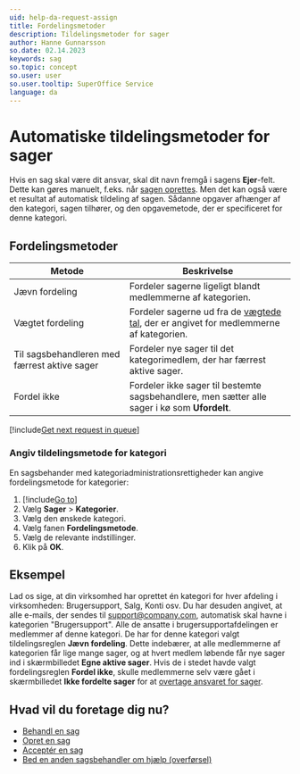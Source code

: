 ```yaml
---
uid: help-da-request-assign
title: Fordelingsmetoder
description: Tildelingsmetoder for sager
author: Hanne Gunnarsson
so.date: 02.14.2023
keywords: sag
so.topic: concept
so.user: user
so.user.tooltip: SuperOffice Service
language: da
---
```


# Automatiske tildelingsmetoder for sager

Hvis en sag skal være dit ansvar, skal dit navn fremgå i sagens **Ejer**-felt. Dette kan gøres manuelt, f.eks. når [sagen oprettes][2]. Men det kan også være et resultat af automatisk tildeling af sagen. Sådanne opgaver afhænger af den kategori, sagen tilhører, og den opgavemetode, der er specificeret for denne kategori.

## Fordelingsmetoder

| Metode | Beskrivelse |
|---|---|
| Jævn fordeling | Fordeler sagerne ligeligt blandt medlemmerne af kategorien. |
| Vægtet fordeling | Fordeler sagerne ud fra de [vægtede tal][3], der er angivet for medlemmerne af kategorien. |
| Til sagsbehandleren med færrest aktive sager | Fordeler nye sager til det kategorimedlem, der har færrest aktive sager. |
| Fordel ikke | Fordeler ikke sager til bestemte sagsbehandlere, men sætter alle sager i kø som **Ufordelt**. |

[!include[Get next request in queue](includes/howto-get-next-request.md)]

### Angiv tildelingsmetode for kategori

En sagsbehander med kategoriadministrationsrettigheder kan angive fordelingsmetode for kategorier:

1. [!include[Go to](../../../learn/includes/goto-sm.md)]
1. Vælg **Sager** &gt; **Kategorier**.
1. Vælg den ønskede kategori.
1. Vælg fanen **Fordelingsmetode**.
1. Vælg de relevante indstillinger.
1. Klik på **OK**.

## Eksempel

Lad os sige, at din virksomhed har oprettet én kategori for hver afdeling i virksomheden: Brugersupport, Salg, Konti osv. Du har desuden angivet, at alle e-mails, der sendes til <support@company.com>, automatisk skal havne i kategorien "Brugersupport". Alle de ansatte i brugersupportafdelingen er medlemmer af denne kategori. De har for denne kategori valgt tildelingsreglen **Jævn fordeling**. Dette indebærer, at alle medlemmerne af kategorien får lige mange sager, og at hvert medlem løbende får nye sager ind i skærmbilledet **Egne aktive sager**. Hvis de i stedet havde valgt fordelingsreglen **Fordel ikke**, skulle medlemmerne selv være gået i skærmbilledet **Ikke fordelte sager** for at [overtage ansvaret for sager][4].

## Hvad vil du foretage dig nu?

* [Behandl en sag][1]
* [Opret en sag][2]
* [Acceptér en sag][4]
* [Bed en anden sagsbehandler om hjælp (overførsel)][5]

<!-- Referenced links -->
[1]: ../index.md
[2]: create.md
[3]: ../category/create.md
[4]: accept.md
[5]: transfer.md

<!-- Referenced images -->
